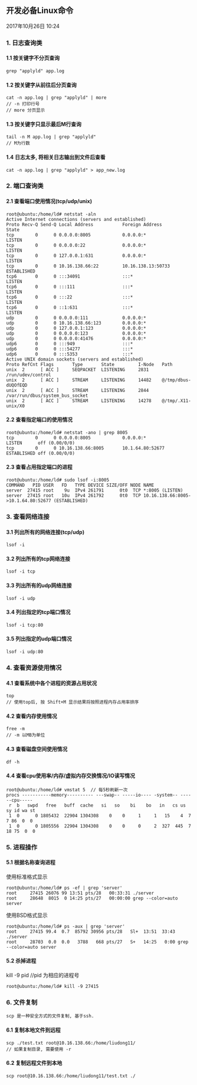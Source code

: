 ## 开发必备Linux命令

2017年10月26日
10:24

###	1. 日志查询类
#### 1.1 按关键字不分页查询
```
grep "applyld" app.log
```

#### 1.2 按关键字从前往后分页查询
```
cat -n app.log | grep "applyld" | more
// -n 打印行号
// more 分页显示
```

#### 1.3 按关键字只显示最后M行查询
```
tail -n M app.log | grep "applyld"
// M为行数
```

#### 1.4 日志太多, 将相关日志输出到文件后查看
```
cat -n app.log | grep "applyld" > app_new.log
```

### 2. 端口查询类

#### 2.1 查看端口使用情况(tcp/udp/unix)
```
root@ubuntu:/home/ld# netstat -aln
Active Internet connections (servers and established)
Proto Recv-Q Send-Q Local Address           Foreign Address         State      
tcp        0      0 0.0.0.0:8005            0.0.0.0:*               LISTEN     
tcp        0      0 0.0.0.0:22              0.0.0.0:*               LISTEN     
tcp        0      0 127.0.0.1:631           0.0.0.0:*               LISTEN     
tcp        0      0 10.16.138.66:22         10.16.138.13:50733      ESTABLISHED
tcp6       0      0 :::34091                :::*                    LISTEN     
tcp6       0      0 :::111                  :::*                    LISTEN     
tcp6       0      0 :::22                   :::*                    LISTEN     
tcp6       0      0 ::1:631                 :::*                    LISTEN     
udp        0      0 0.0.0.0:111             0.0.0.0:*                          
udp        0      0 10.16.138.66:123        0.0.0.0:*                          
udp        0      0 127.0.0.1:123           0.0.0.0:*                          
udp        0      0 0.0.0.0:123             0.0.0.0:*                          
udp        0      0 0.0.0.0:41476           0.0.0.0:*                                                
udp6       0      0 :::949                  :::*                               
udp6       0      0 :::54277                :::*                               
udp6       0      0 :::5353                 :::*                               
Active UNIX domain sockets (servers and established)
Proto RefCnt Flags       Type       State         I-Node   Path
unix  2      [ ACC ]     SEQPACKET  LISTENING     2831     /run/udev/control
unix  2      [ ACC ]     STREAM     LISTENING     14482    @/tmp/dbus-dUQOfEQD
unix  2      [ ACC ]     STREAM     LISTENING     2844     /var/run/dbus/system_bus_socket
unix  2      [ ACC ]     STREAM     LISTENING     14278    @/tmp/.X11-unix/X0
```

#### 2.2 查看指定端口的使用情况
```
root@ubuntu:/home/ld# netstat -ano | grep 8005
tcp        0      0 0.0.0.0:8005            0.0.0.0:*               LISTEN      off (0.00/0/0)
tcp        0      0 10.16.138.66:8005       10.1.64.80:52677        ESTABLISHED off (0.00/0/0)
```

#### 2.3 查看占用指定端口的进程
```
root@ubuntu:/home/ld# sudo lsof -i:8005
COMMAND   PID USER   FD   TYPE DEVICE SIZE/OFF NODE NAME
server  27415 root    9u  IPv4 261791      0t0  TCP *:8005 (LISTEN)
server  27415 root   10u  IPv4 261792      0t0  TCP 10.16.138.66:8005->10.1.64.80:52677 (ESTABLISHED)
```

### 3. 查看网络连接
#### 3.1 列出所有的网络连接(tcp/udp)
```
lsof -i
```
#### 3.2 列出所有的tcp网络连接
```
lsof -i tcp
```

#### 3.3 列出所有的udp网络连接
```
lsof -i udp
```
#### 3.4 列出指定的tcp端口情况
```
lsof -i tcp:80
```

#### 3.5 列出指定的udp端口情况
```
lsof -i udp:80
```

### 4. 查看资源使用情况

#### 4.1 查看系统中各个进程的资源占用状况
```
top
// 使用top后, 按 Shift+M 显示结果将按照进程内存占用率排序
```
#### 4.2 查看内存使用情况
```
free -m
// -m 以MB为单位
```

#### 4.3 查看磁盘空间使用情况
```
df -h
```

#### 4.4 查看cpu使用率/内存/虚拟内存交换情况/IO读写情况
```
root@ubuntu:/home/ld# vmstat 5  // 每5秒刷新一次
procs -----------memory---------- ---swap-- -----io---- -system-- ------cpu-----
 r  b   swpd   free   buff  cache   si   so    bi    bo   in   cs us sy id wa st
 1  0      0 1805432  22904 1304308    0    0     1     1   15    4  7  7 86  0  0
 1  0      0 1805556  22904 1304308    0    0     0     2  327  445  7 18 75  0  0
```

### 5. 进程操作

 #### 5.1 根据名称查询进程
使用标准格式显示
```
root@ubuntu:/home/ld# ps -ef | grep 'server'
root     27415 26076 99 13:51 pts/28   00:33:31 ./server
root     28648  8015  0 14:25 pts/27   00:00:00 grep --color=auto server
```
使用BSD格式显示
```
root@ubuntu:/home/ld# ps -aux | grep 'server'
root     27415 99.4  0.7  85792 30956 pts/28   Sl+  13:51  33:43 ./server
root     28703  0.0  0.0   3788   668 pts/27   S+   14:25   0:00 grep --color=auto server
```

#### 5.2 杀掉进程

kill -9 pid  //pid 为相应的进程号
```
root@ubuntu:/home/ld# kill -9 27415
```
### 6. 文件复制
	scp 是一种安全方式的文件复制, 基于ssh.
#### 6.1 复制本地文件到远程
```
scp ./test.txt root@10.16.138.66:/home/liudong11/
// 如果复制目录, 需要使用 -r
```
#### 6.2 复制远程文件到本地
```
scp root@10.16.138.66:/home/liudong11/test.txt ./
 ```
